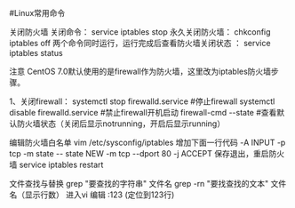 #Linux常用命令 

 关闭防火墙
关闭命令：
service iptables stop
永久关闭防火墙：
chkconfig iptables off
两个命令同时运行，运行完成后查看防火墙关闭状态 ：
service iptables status


注意 CentOS 7.0默认使用的是firewall作为防火墙，这里改为iptables防火墙步骤。

1、关闭firewall：
systemctl stop firewalld.service #停止firewall
systemctl disable firewalld.service #禁止firewall开机启动
firewall-cmd --state #查看默认防火墙状态（关闭后显示notrunning，开启后显示running）

编辑防火墙白名单
 vim /etc/sysconfig/iptables
增加下面一行代码
-A INPUT -p tcp -m state -- state NEW -m tcp --dport 80 -j ACCEPT
保存退出，重启防火墙
 service iptables restart
 

 
 文件查找与替换
 grep "要查找的字符串" 文件名 
 grep -rn "要找查找的文本" 文件名（显示行数）
 进入vi 编辑 :123 (定位到123行)  